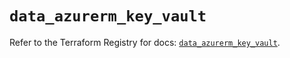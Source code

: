 # `data_azurerm_key_vault`

Refer to the Terraform Registry for docs: [`data_azurerm_key_vault`](https://registry.terraform.io/providers/hashicorp/azurerm/3.96.0/docs/data-sources/key_vault).
